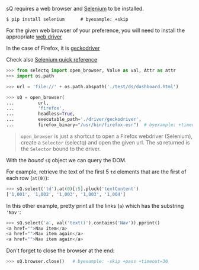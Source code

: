 sQ requires a web browser and [Selenium](http://seleniumhq.org/) to be
installed.

```shell
$ pip install selenium      # byexample: +skip
```

For the given web browser of your preference, you will need to install
the appropriate [web driver](https://pypi.org/project/selenium/)

In the case of Firefox, it is
[geckodriver](https://github.com/mozilla/geckodriver/releases)

Check also [Selenium quick reference](https://www.selenium.dev/documentation/en/webdriver/driver_requirements/#quick-reference)

```python
>>> from selectq import open_browser, Value as val, Attr as attr
>>> import os.path

>>> url = 'file://' + os.path.abspath('./test/ds/dashboard.html')

>>> sQ = open_browser(
...         url,
...         'firefox',
...         headless=True,
...         executable_path='./driver/geckodriver',
...         firefox_binary="/usr/bin/firefox-esr")  # byexample: +timeout=30
```

> `open_browser` is just a shortcut to open a Firefox webdriver
> (Selenium), create a `Selector` (selectq) and open the given url.
> The `sQ` returned is the `Selector` bound to the driver.

With the *bound* `sQ` object we can query the DOM.

For example, retrieve the text of the first 5 `td` elements that
are the first of each row (`at(0)`):

```python
>>> sQ.select('td').at(0)[:5].pluck('textContent')
['1,001', '1,002', '1,003', '1,003', '1,004']
```

In this other example, pretty print all the links (`a`) which
has the substring `'Nav'`:

```python
>>> sQ.select('a', val('text()').contains('Nav')).pprint()
<a href="">Nav item</a>
<a href="">Nav item again</a>
<a href="">Nav item again</a>
```

Don't forget to close the browser at the end:

```python
>>> sQ.browser.close()   # byexample: -skip +pass +timeout=30
```
